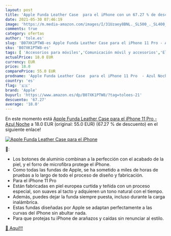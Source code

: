 ```yaml
---
layout: post
title: 'Apple Funda Leather Case  para el iPhone con un 67.27 % de descuento'
date: 2021-05-30 07:46:19
image: 'https://m.media-amazon.com/images/I/31Uzaey8BNL._SL500_._SL400_.jpg'
comments: true
category: ofertas
author: 'tole.es'
slug: 'B07XK1PTW8-es Apple Funda Leather Case para el iPhone 11 Pro - Azul Noche'
sku: 'B07XK1PTW8-es'
tags: [ 'Accesorios para móviles','Comunicación móvil y accesorios','Electrónica','Fundas cartucheras para móviles','Fundas y carcasas para teléfonos móviles','apple','iphone', ]
actualPrice: 18.0 EUR
currency: EUR
price: 18.0
comparePrice: 55.0 EUR
prodname: 'Apple Funda Leather Case  para el iPhone 11 Pro  - Azul Noche'
country: 'es'
flag: '🇪🇸'
brand: 'Apple'
buyurl: 'https://www.amazon.es/dp/B07XK1PTW8/?tag=tolees-21'
descuento: '67.27'
average: '18.0'
---
```


En este momento está [Apple Funda Leather Case  para el iPhone 11 Pro  - Azul Noche](https://www.amazon.es/dp/B07XK1PTW8/?tag=tolees-21) a 18.0 EUR (original: 55.0 EUR) (67.27 %  de descuento) en el siguiente enlace!

[![Apple Funda Leather Case  para el iPhone](https://m.media-amazon.com/images/I/31Uzaey8BNL._SL500_._SL400_.jpg)](https://www.amazon.es/dp/B07XK1PTW8/?tag=tolees-21)

🔎:

- Los botones de aluminio combinan a la perfección con el acabado de la piel, y el forro de microfibra protege el iPhone.
- Como todas las fundas de Apple, se ha sometido a miles de horas de pruebas a lo largo de todo el proceso de diseño y fabricación.
- Para el iPhone 11 Pro
- Están fabricadas en piel europea curtida y teñida con un proceso especial, son suaves al tacto y adquieren un tono natural con el tiempo.
- Además, puedes dejar la funda siempre puesta, incluso durante la carga inalámbrica.
- Estas fundas diseñadas por Apple se adaptan perfectamente a las curvas del iPhone sin abultar nada.
- Para que protejas tu iPhone de arañazos y caídas sin renunciar al estilo.

[🛒 Aquí!!!](https://www.amazon.es/dp/B07XK1PTW8/?tag=tolees-21)
